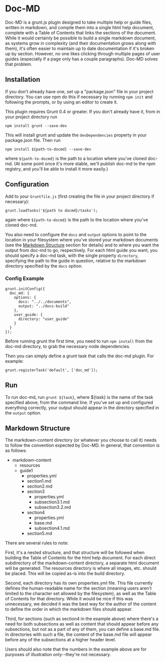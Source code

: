 Doc-MD
======

Doc-MD is a grunt.js plugin designed to take multiple help or guide files, written in markdown, and compile them into a single html help document, complete with a Table of Contents that links the sections of the document. While it would certainly be possible to build a single markdown document, as systems grow in complexity (and their documentation grows along with them), it's often easier to maintain up to date documentation if it's broken up by section. However, no one likes clicking through multiple pages of user guides (especially if a page only has a couple paragraphs). Doc-MD solves that problem.

Installation
------------

If you don't already have one, set up a "package.json" file in your project directory. You can use npm do this if necessary by running `npm init` and following the prompts, or by using an editor to create it.

This plugin requires Grunt 0.4 or greater. If you don't already have it, from in your project directory run

`npm install grunt --save-dev`

This will install grunt and update the `devDependencies` property in your package.json file.
Then run 

`npm install ${path-to-docmd} --save-dev` 

where `${path-to-docmd}` is the path to a location where you've cloned doc-md. (At some point once it's more stable, we'll publish doc-md to the npm registry, and you'll be able to install it more easily.)

Configuration
-------------

Add to your `Gruntfile.js` (first creating the file in your project directory if necessary):

`grunt.loadTasks('${path to docmd}/tasks');`

again where `${path-to-docmd}` is the path to the location where you've cloned doc-md.

You also need to configure the `docs` and `output` options to point to the location in your filesystem where you've stored your markdown documents (see the [Markdown Structure](#markdown-structure) section for details) and to where you want the output from doc-md to go, respectively. For each html guide you want, you should specify a doc-md task, with the single property `directory`, specifying the path to the guide in question, relative to the markdown directory specified by the `docs` option.

### Config Example
```
grunt.initConfig({
  doc_md: {
    options: {
      docs: "../../documents",
      output: "../docs-build"
    },
    user_guide: {
      directory: "user_guide"
    }
  }
});
```

Before running grunt the first time, you need to run `npm install` from the doc-md directory, to grab the necessary node dependencies. 

Then you can simply define a grunt task that calls the doc-md plugin. For example:

`grunt.registerTask('default', ['doc_md']);`

Run
---

To run doc-md, run `grunt ${task}`, where ${task} is the name of the task specified above, from the command line. If you've set up and configured everything correctly, your output should appear in the directory specified in the `output` option.

Markdown Structure
------------------

The markdown-content directory (or whatever you choose to call it) needs to follow the convention expected by Doc-MD. In general, that convention is as follows:
  - markdown-content
    - resources
    - guide1
      - properties.yml
      - section1.md
      - section2.md
      - section3
        - properties.yml
        - subsection3.1.md
        - subsection3.2.md
      - section4
        - properties.yml
        - base.md
        - subsection4.1.md
      - section5.md

There are several rules to note: 

First, it's a nested structure, and that structure will be followed when building the Table of Contents for the html help document. For each direct subdirectory of the markdown-content directory, a separate html document will be generated. The resources directory is where all images, etc. should be placed. This will be copied as-is into the build directory.

Second, each directory has its own properties.yml file. This file currently defines the human-readable name for the section (meaning users aren't limited to the character set allowed by the filesystem), as well as the Table of Contents for that directory. While it would be nice if this was unnecessary, we decided it was the best way for the author of the content to define the order in which the markdown files should appear.

Third, for sections (such as section4 in the example above) where there's a need for both subsections as well as content that should appear before any subsections, but not as a part of any of them, you can define a base.md file. In directories with such a file, the content of the base.md file will appear before any of the subsections at a higher header level.

Users should also note that the numbers in the example above are for purposes of illustration only--they're not necessary.
